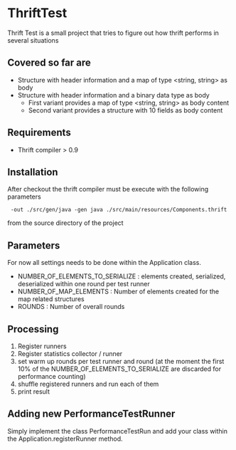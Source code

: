 # ThriftTest
Thrift Test is a small project that tries to figure out how thrift performs in several situations 

## Covered so far are

  * Structure with header information and a map of type \<string, string\> as body
  * Structure with header information and a binary data type as body
    * First variant provides a map of type \<string, string\> as body content
    * Second variant provides a structure with 10 fields as body content

## Requirements

  * Thrift compiler > 0.9

## Installation

After checkout the thrift compiler must be execute with the following parameters

     -out ./src/gen/java -gen java ./src/main/resources/Components.thrift
     
from the source directory of the project

## Parameters

For now all settings needs to be done within the Application class.

  * NUMBER\_OF\_ELEMENTS\_TO\_SERIALIZE : elements created, serialized, deserialized within one round per test runner
  * NUMBER\_OF\_MAP\_ELEMENTS : Number of elements created for the map related structures
  * ROUNDS : Number of overall rounds
  
## Processing

  1. Register runners
  2. Register statistics collector / runner
  3. set warm up rounds per test runner and round (at the moment the first 10% of the NUMBER\_OF\_ELEMENTS\_TO\_SERIALIZE are discarded for performance counting)
  4. shuffle registered runners and run each of them
  5. print result
 
## Adding new PerformanceTestRunner

Simply implement the class PerformanceTestRun and add your class within the Application.registerRunner method.
